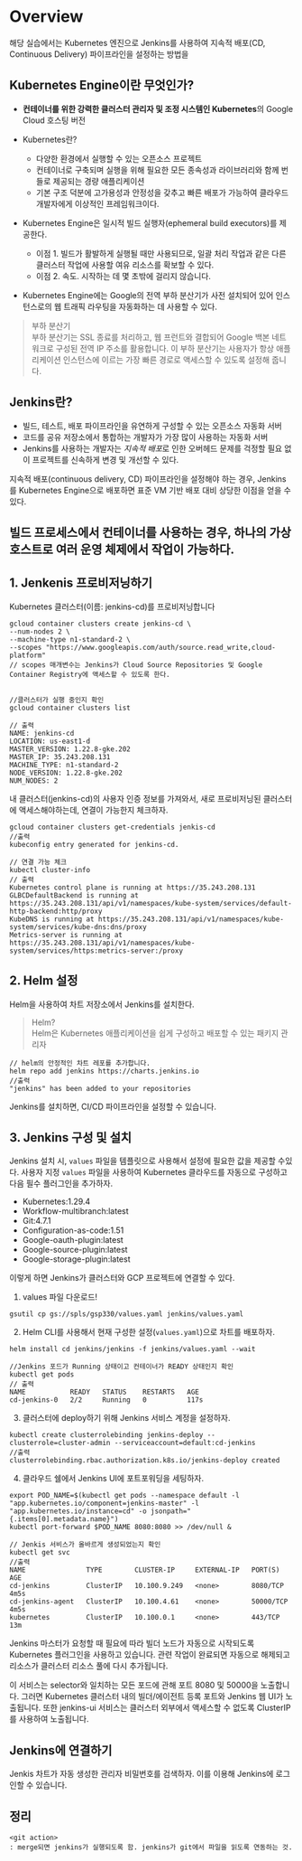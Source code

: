 
# Overview
해당 실습에서는 Kubernetes 엔진으로 Jenkins를 사용하여 지속적 배포(CD, Continuous Delivery) 파이프라인을 설정하는 방법을 



## Kubernetes Engine이란 무엇인가?
- **컨테이너를 위한 강력한 클러스터 관리자 및 조정 시스템인 Kubernetes**의 Google Cloud 호스팅 버전
- Kubernetes란?
  - 다양한 환경에서 실행할 수 있는 오픈소스 프로젝트
  - 컨테이너로 구축되며 실행을 위해 필요한 모든 종속성과 라이브러리와 함께 번들로 제공되는 경량 애플리케이션
  - 기본 구조 덕분에 고가용성과 안정성을 갖추고 빠른 배포가 가능하여 클라우드 개발자에게 이상적인 프레임워크이다.

- Kubernetes Engine은 일시적 빌드 실행자(ephemeral build executors)를 제공한다.
  - 이점 1. 빌드가 활발하게 실행될 때만 사용되므로, 일괄 처리 작업과 같은 다른 클러스터 작업에 사용할 여유 리소스를 확보할 수 있다. 
  - 이점 2. 속도. 시작하는 데 몇 초밖에 걸리지 않습니다.

- Kubernetes Engine에는 Google의 전역 부하 분산기가 사전 설치되어 있어 인스턴스로의 웹 트래픽 라우팅을 자동화하는 데 사용할 수 있다.

> 부하 분산기<br>
> 부하 분산기는 SSL 종료를 처리하고, 웹 프런트와 결합되어 Google 백본 네트워크로 구성된 전역 IP 주소를 활용합니다. 이 부하 분산기는 사용자가 항상 애플리케이션 인스턴스에 이르는 가장 빠른 경로로 액세스할 수 있도록 설정해 줍니다.


## Jenkins란?
- 빌드, 테스트, 배포 파이프라인을 유연하게 구성할 수 있는 오픈소스 자동화 서버
- 코드를 공유 저장소에서 통합하는 개발자가 가장 많이 사용하는 자동화 서버
- Jenkins를 사용하는 개발자는 <i>지속적 배포</i>로 인한 오버헤드 문제를 걱정할 필요 없이 프로젝트를 신속하게 변경 및 개선할 수 있다.

지속적 배포(continuous delivery, CD) 파이프라인을 설정해야 하는 경우,
Jenkins를 Kubernetes Engine으로 배포하면 표준 VM 기반 배포 대비 상당한 이점을 얻을 수 있다.

빌드 프로세스에서 컨테이너를 사용하는 경우, 하나의 가상 호스트로 여러 운영 체제에서 작업이 가능하다.
<br>
---

## 1. Jenkenis 프로비저닝하기
Kubernetes 클러스터(이름: jenkins-cd)를 프로비저닝합니다
```
gcloud container clusters create jenkins-cd \
--num-nodes 2 \
--machine-type n1-standard-2 \
--scopes "https://www.googleapis.com/auth/source.read_write,cloud-platform"
// scopes 매개변수는 Jenkins가 Cloud Source Repositories 및 Google Container Registry에 액세스할 수 있도록 한다.


//클러스터가 실행 중인지 확인
gcloud container clusters list

// 출력
NAME: jenkins-cd
LOCATION: us-east1-d
MASTER_VERSION: 1.22.8-gke.202
MASTER_IP: 35.243.208.131
MACHINE_TYPE: n1-standard-2
NODE_VERSION: 1.22.8-gke.202
NUM_NODES: 2
```

내 클러스터(jenkins-cd)의 사용자 인증 정보를 가져와서,  새로 프로비저닝된 클러스터에 액세스해야하는데, 연결이 가능한지 체크하자.
```
gcloud container clusters get-credentials jenkis-cd
//출력
kubeconfig entry generated for jenkins-cd.

// 연결 가능 체크
kubectl cluster-info
// 출력
Kubernetes control plane is running at https://35.243.208.131
GLBCDefaultBackend is running at https://35.243.208.131/api/v1/namespaces/kube-system/services/default-http-backend:http/proxy
KubeDNS is running at https://35.243.208.131/api/v1/namespaces/kube-system/services/kube-dns:dns/proxy
Metrics-server is running at https://35.243.208.131/api/v1/namespaces/kube-system/services/https:metrics-server:/proxy
```

## 2. Helm 설정
Helm을 사용하여 차트 저장소에서 Jenkins를 설치한다.

> Helm?<br>
> Helm은 Kubernetes 애플리케이션을 쉽게 구성하고 배포할 수 있는 패키지 관리자

```
// helm의 안정적인 차트 레포를 추가합니다.
helm repo add jenkins https://charts.jenkins.io
//출력
"jenkins" has been added to your repositories
```

Jenkins를 설치하면, CI/CD 파이프라인을 설정할 수 있습니다.

## 3. Jenkins 구성 및 설치
Jenkins 설치 시, `values` 파일을 템플릿으로 사용해서 설정에 필요한 값을 제공할 수있다.
사용자 지정 `values` 파일을 사용하여 Kubernetes 클라우드를 자동으로 구성하고 다음 필수 플러그인을 추가하자.
- Kubernetes:1.29.4
- Workflow-multibranch:latest
- Git:4.7.1
- Configuration-as-code:1.51
- Google-oauth-plugin:latest
- Google-source-plugin:latest
- Google-storage-plugin:latest

이렇게 하면 Jenkins가 클러스터와 GCP 프로젝트에 연결할 수 있다.

1) values 파일 다운로드!
```
gsutil cp gs://spls/gsp330/values.yaml jenkins/values.yaml
```

2) Helm CLI를 사용해서 현재 구성한 설정(`values.yaml`)으로 차트를 배포하자.
```
helm install cd jenkins/jenkins -f jenkins/values.yaml --wait

//Jenkins 포드가 Running 상태이고 컨테이너가 READY 상태인지 확인
kubectl get pods
// 출력
NAME           READY   STATUS    RESTARTS   AGE
cd-jenkins-0   2/2     Running   0          117s
```
3) 클러스터에 deploy하기 위해 Jenkins 서비스 계정을 설정하자.
```
kubectl create clusterrolebinding jenkins-deploy --clusterrole=cluster-admin --serviceaccount=default:cd-jenkins
//출력
clusterrolebinding.rbac.authorization.k8s.io/jenkins-deploy created
```

4) 클라우드 쉘에서 Jenkins UI에 포트포워딩을 세팅하자.
```
export POD_NAME=$(kubectl get pods --namespace default -l "app.kubernetes.io/component=jenkins-master" -l "app.kubernetes.io/instance=cd" -o jsonpath="{.items[0].metadata.name}")
kubectl port-forward $POD_NAME 8080:8080 >> /dev/null &

// Jenkis 서비스가 올바르게 생성되었는지 확인
kubectl get svc
//출력
NAME               TYPE        CLUSTER-IP     EXTERNAL-IP   PORT(S)     AGE
cd-jenkins         ClusterIP   10.100.9.249   <none>        8080/TCP    4m5s
cd-jenkins-agent   ClusterIP   10.100.4.61    <none>        50000/TCP   4m5s
kubernetes         ClusterIP   10.100.0.1     <none>        443/TCP     13m
```

Jenkins 마스터가 요청할 때 필요에 따라 빌더 노드가 자동으로 시작되도록 Kubernetes 플러그인을 사용하고 있습니다. 관련 작업이 완료되면 자동으로 해제되고 리소스가 클러스터 리소스 풀에 다시 추가됩니다.

이 서비스는 selector와 일치하는 모든 포드에 관해 포트 8080 및 50000을 노출합니다. 그러면 Kubernetes 클러스터 내의 빌더/에이전트 등록 포트와 Jenkins 웹 UI가 노출됩니다. 또한 jenkins-ui 서비스는 클러스터 외부에서 액세스할 수 없도록 ClusterIP를 사용하여 노출됩니다.

## Jenkins에 연결하기

Jenkis 차트가 자동 생성한 관리자 비밀번호를 검색하자.
이를 이용해 Jenkins에 로그인할 수 있습니다. 

## 정리
```
<git action>
: merge되면 jenkins가 실행되도록 함. jenkins가 git에서 파일을 읽도록 연동하는 것.